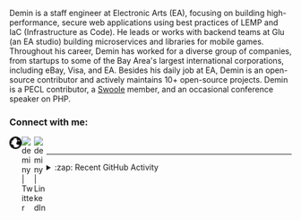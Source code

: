 Demin is a staff engineer at Electronic Arts (EA), focusing on building high-performance, secure web applications using best practices of LEMP and IaC (Infrastructure as Code). He leads or works with backend teams at Glu (an EA studio) building microservices and libraries for mobile games. Throughout his career, Demin has worked for a diverse group of companies, from startups to some of the Bay Area's largest international corporations, including eBay, Visa, and EA. Besides his daily job at EA, Demin is an open-source contributor and actively maintains 10+ open-source projects. Demin is a PECL contributor, a [Swoole](https://github.com/swoole) member, and an occasional conference speaker on PHP.

### Connect with me:

[<img align="left" alt="https://deminy.in" width="22px" src="https://raw.githubusercontent.com/iconic/open-iconic/master/svg/globe.svg" />][website]
[<img align="left" alt="deminy | Twitter" width="22px" src="https://cdn.jsdelivr.net/npm/simple-icons@v3/icons/twitter.svg" />][twitter]
[<img align="left" alt="deminy | LinkedIn" width="22px" src="https://cdn.jsdelivr.net/npm/simple-icons@v3/icons/linkedin.svg" />][linkedin]

<br />

[website]: https://deminy.in
[linkedin]: https://www.linkedin.com/in/deminy
[twitter]: https://twitter.com/deminy

---

<details>
  <summary>:zap: Recent GitHub Activity</summary>

<!--START_SECTION:activity-->
1. 🎉 Merged PR [#41](https://github.com/swoole/ide-helper/pull/41) in [swoole/ide-helper](https://github.com/swoole/ide-helper)
2. 💪 Opened PR [#41](https://github.com/swoole/ide-helper/pull/41) in [swoole/ide-helper](https://github.com/swoole/ide-helper)
3. 🗣 Commented on [#180](https://github.com/swoole/library/issues/180#issuecomment-2569777612) in [swoole/library](https://github.com/swoole/library)
4. 🗣 Commented on [#39](https://github.com/swoole/ide-helper/issues/39#issuecomment-2569698329) in [swoole/ide-helper](https://github.com/swoole/ide-helper)
5. 🔒 Closed issue [#39](https://github.com/swoole/ide-helper/issues/39) in [swoole/ide-helper](https://github.com/swoole/ide-helper)
<!--END_SECTION:activity-->

</details>
